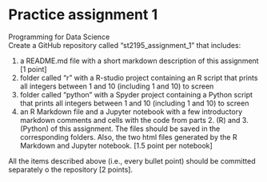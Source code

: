 # Practice assignment 1 
Programming for Data Science  
Create a GitHub repository called “st2195_assignment_1” that includes:
1. a README.md file with a short markdown description of this assignment [1 point]
2. folder called “r” with a R-studio project containing an R script that prints all integers between 1 and 10 (including 1 and 10) to screen
3.  folder called “python” with a Spyder project containing a Python script that prints all integers between 1 and 10 (including 1 and 10) to screen
4. an R Markdown file and a Jupyter notebook with a few introductory markdown comments and cells with the code from parts 2. (R) and 3. (Python) of this assignment. The files should be saved in the corresponding folders. Also, the two html files generated by the R Markdown and Jupyter notebook. [1.5 point per notebook]  

All the items described above (i.e., every bullet point) should be committed separately o the repository [2 points].
